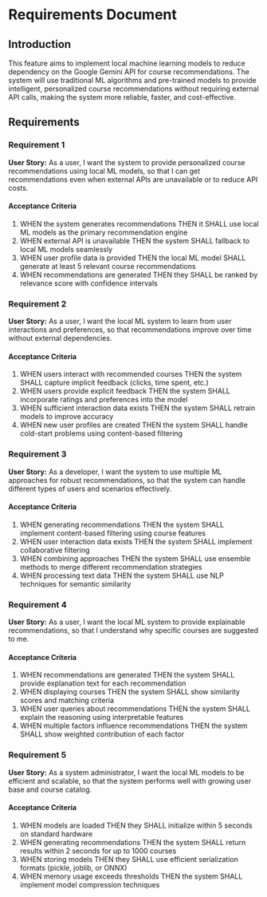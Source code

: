 # Requirements Document

## Introduction

This feature aims to implement local machine learning models to reduce dependency on the Google Gemini API for course recommendations. The system will use traditional ML algorithms and pre-trained models to provide intelligent, personalized course recommendations without requiring external API calls, making the system more reliable, faster, and cost-effective.

## Requirements

### Requirement 1

**User Story:** As a user, I want the system to provide personalized course recommendations using local ML models, so that I can get recommendations even when external APIs are unavailable or to reduce API costs.

#### Acceptance Criteria

1. WHEN the system generates recommendations THEN it SHALL use local ML models as the primary recommendation engine
2. WHEN external API is unavailable THEN the system SHALL fallback to local ML models seamlessly
3. WHEN user profile data is provided THEN the local ML model SHALL generate at least 5 relevant course recommendations
4. WHEN recommendations are generated THEN they SHALL be ranked by relevance score with confidence intervals

### Requirement 2

**User Story:** As a user, I want the local ML system to learn from user interactions and preferences, so that recommendations improve over time without external dependencies.

#### Acceptance Criteria

1. WHEN users interact with recommended courses THEN the system SHALL capture implicit feedback (clicks, time spent, etc.)
2. WHEN users provide explicit feedback THEN the system SHALL incorporate ratings and preferences into the model
3. WHEN sufficient interaction data exists THEN the system SHALL retrain models to improve accuracy
4. WHEN new user profiles are created THEN the system SHALL handle cold-start problems using content-based filtering

### Requirement 3

**User Story:** As a developer, I want the system to use multiple ML approaches for robust recommendations, so that the system can handle different types of users and scenarios effectively.

#### Acceptance Criteria

1. WHEN generating recommendations THEN the system SHALL implement content-based filtering using course features
2. WHEN user interaction data exists THEN the system SHALL implement collaborative filtering
3. WHEN combining approaches THEN the system SHALL use ensemble methods to merge different recommendation strategies
4. WHEN processing text data THEN the system SHALL use NLP techniques for semantic similarity

### Requirement 4

**User Story:** As a user, I want the local ML system to provide explainable recommendations, so that I understand why specific courses are suggested to me.

#### Acceptance Criteria

1. WHEN recommendations are generated THEN the system SHALL provide explanation text for each recommendation
2. WHEN displaying courses THEN the system SHALL show similarity scores and matching criteria
3. WHEN user queries about recommendations THEN the system SHALL explain the reasoning using interpretable features
4. WHEN multiple factors influence recommendations THEN the system SHALL show weighted contribution of each factor

### Requirement 5

**User Story:** As a system administrator, I want the local ML models to be efficient and scalable, so that the system performs well with growing user base and course catalog.

#### Acceptance Criteria

1. WHEN models are loaded THEN they SHALL initialize within 5 seconds on standard hardware
2. WHEN generating recommendations THEN the system SHALL return results within 2 seconds for up to 1000 courses
3. WHEN storing models THEN they SHALL use efficient serialization formats (pickle, joblib, or ONNX)
4. WHEN memory usage exceeds thresholds THEN the system SHALL implement model compression techniques